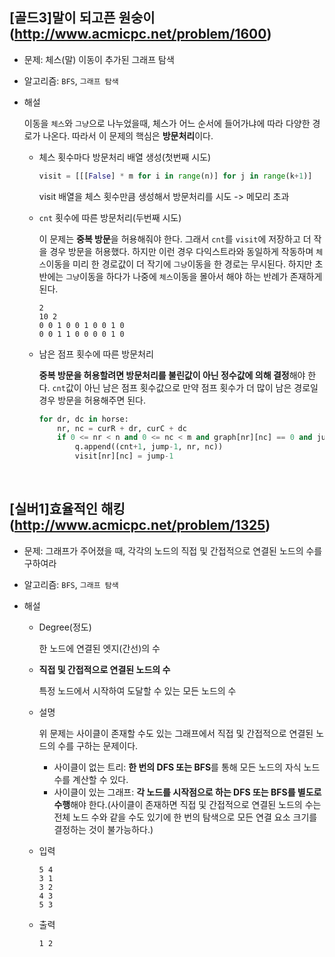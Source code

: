 ## [골드3]말이 되고픈 원숭이(http://www.acmicpc.net/problem/1600)

- 문제: 체스(말) 이동이 추가된 그래프 탐색

* 알고리즘: `BFS`, `그래프 탐색`

* 해설

  이동을 `체스`와 `그냥`으로 나누었을때, 체스가 어느 순서에 들어가냐에 따라 다양한 경로가 나온다. 따라서 이 문제의 핵심은 **방문처리**이다.

  - 체스 횟수마다 방문처리 배열 생성(첫번째 시도)

    ```python
    visit = [[[False] * m for i in range(n)] for j in range(k+1)]
    ```

    visit 배열을 체스 횟수만큼 생성해서 방문처리를 시도 -> 메모리 초과

  - `cnt` 횟수에 따른 방문처리(두번째 시도)

    이 문제는 **중복 방문**을 허용해줘야 한다. 그래서 `cnt`를 `visit`에 저장하고 더 작을 경우 방문을 허용했다. 하지만 이런 경우 다익스트라와 동일하게 작동하며 `체스`이동을 미리 한 경로값이 더 작기에 `그냥`이동을 한 경로는 무시된다. 하지만 초반에는 `그냥`이동을 하다가 나중에 `체스`이동을 몰아서 해야 하는 반례가 존재하게 된다.

    ```
    2
    10 2
    0 0 1 0 0 1 0 0 1 0
    0 0 1 1 0 0 0 0 1 0
    ```

  - 남은 점프 횟수에 따른 방문처리

    **중복 방문을 허용할려면 방문처리를 불린값이 아닌 정수값에 의해 결정**해야 한다. `cnt`값이 아닌 남은 점프 횟수값으로 만약 점프 횟수가 더 많이 남은 경로일 경우 방문을 허용해주면 된다.

    ```python
    for dr, dc in horse:
        nr, nc = curR + dr, curC + dc
        if 0 <= nr < n and 0 <= nc < m and graph[nr][nc] == 0 and jump-1 > visit[nr][nc]:
            q.append((cnt+1, jump-1, nr, nc))
            visit[nr][nc] = jump-1
    ```

<br>

## [실버1]효율적인 해킹(http://www.acmicpc.net/problem/1325)

- 문제: 그래프가 주어졌을 때, 각각의 노드의 직접 및 간접적으로 연결된 노드의 수를 구하여라

* 알고리즘: `BFS`, `그래프 탐색`

* 해설

  - Degree(정도)

    한 노드에 연결된 엣지(간선)의 수

  - **직접 및 간접적으로 연결된 노드의 수**

    특정 노드에서 시작하여 도달할 수 있는 모든 노드의 수

  - 설명

    위 문제는 사이클이 존재할 수도 있는 그래프에서 직접 및 간접적으로 연결된 노드의 수를 구하는 문제이다.

    - 사이클이 없는 트리: **한 번의 DFS 또는 BFS**를 통해 모든 노드의 자식 노드 수를 계산할 수 있다.
    - 사이클이 있는 그래프: **각 노드를 시작점으로 하는 DFS 또는 BFS를 별도로 수행**해야 한다.(사이클이 존재하면 직접 및 간접적으로 연결된 노드의 수는 전체 노드 수와 같을 수도 있기에 한 번의 탐색으로 모든 연결 요소 크기를 결정하는 것이 불가능하다.)

  - 입력

    ```
    5 4
    3 1
    3 2
    4 3
    5 3
    ```

  - 출력

    ```
    1 2
    ```

<br>
